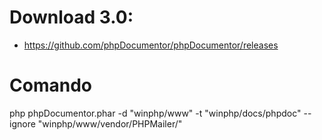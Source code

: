 
# Download 3.0: 
 - https://github.com/phpDocumentor/phpDocumentor/releases

# Comando
php phpDocumentor.phar -d "winphp/www" -t "winphp/docs/phpdoc" --ignore "winphp/www/vendor/PHPMailer/"